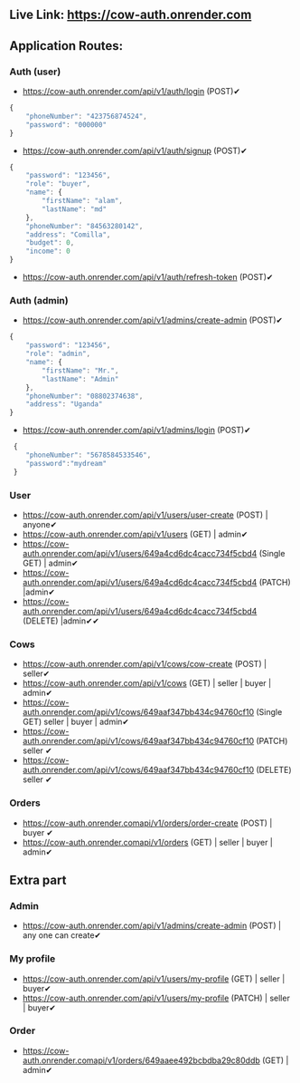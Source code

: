 ## Live Link: https://cow-auth.onrender.com

## Application Routes:

### Auth (user)

- https://cow-auth.onrender.com/api/v1/auth/login (POST)✔

```javascript
{
    "phoneNumber": "423756874524",
    "password": "000000"
}
```

- https://cow-auth.onrender.com/api/v1/auth/signup (POST)✔

```javascript
{
    "password": "123456",
    "role": "buyer",
    "name": {
        "firstName": "alam",
        "lastName": "md"
    },
    "phoneNumber": "84563280142",
    "address": "Comilla",
    "budget": 0,
    "income": 0
}
```

- https://cow-auth.onrender.com/api/v1/auth/refresh-token (POST)✔

### Auth (admin)

- https://cow-auth.onrender.com/api/v1/admins/create-admin (POST)✔

```javascript
{
    "password": "123456",
    "role": "admin",
    "name": {
        "firstName": "Mr.",
        "lastName": "Admin"
    },
    "phoneNumber": "08802374638",
    "address": "Uganda"
}
```

- https://cow-auth.onrender.com/api/v1/admins/login (POST)✔

```javascript
 {
    "phoneNumber": "5678584533546",
    "password":"mydream"
 }
```

### User

- https://cow-auth.onrender.com/api/v1/users/user-create (POST) | anyone✔
- https://cow-auth.onrender.com/api/v1/users (GET) | admin✔
- https://cow-auth.onrender.com/api/v1/users/649a4cd6dc4cacc734f5cbd4 (Single GET) | admin✔
- https://cow-auth.onrender.com/api/v1/users/649a4cd6dc4cacc734f5cbd4 (PATCH) |admin✔
- https://cow-auth.onrender.com/api/v1/users/649a4cd6dc4cacc734f5cbd4 (DELETE) |admin✔✔

### Cows

- https://cow-auth.onrender.com/api/v1/cows/cow-create (POST) | seller✔
- https://cow-auth.onrender.com/api/v1/cows (GET) | seller | buyer | admin✔
- https://cow-auth.onrender.com/api/v1/cows/649aaf347bb434c94760cf10 (Single GET) seller | buyer | admin✔
- https://cow-auth.onrender.com/api/v1/cows/649aaf347bb434c94760cf10 (PATCH) seller ✔
- https://cow-auth.onrender.com/api/v1/cows/649aaf347bb434c94760cf10 (DELETE) seller ✔

### Orders

- https://cow-auth.onrender.comapi/v1/orders/order-create (POST) | buyer ✔
- https://cow-auth.onrender.comapi/v1/orders (GET) | seller | buyer | admin✔

## Extra part

### Admin

- https://cow-auth.onrender.com/api/v1/admins/create-admin (POST) | any one can create✔

### My profile

- https://cow-auth.onrender.com/api/v1/users/my-profile (GET) | seller | buyer✔
- https://cow-auth.onrender.com/api/v1/users/my-profile (PATCH) | seller | buyer✔

### Order

- https://cow-auth.onrender.comapi/v1/orders/649aaee492bcbdba29c80ddb (GET) | admin✔
